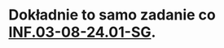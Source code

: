 # Dokładnie to samo zadanie co [INF.03-08-24.01-SG](https://github.com/co-za-niutki/INF.03/tree/main/2024/01/INF.03-08-24.01-SG).
